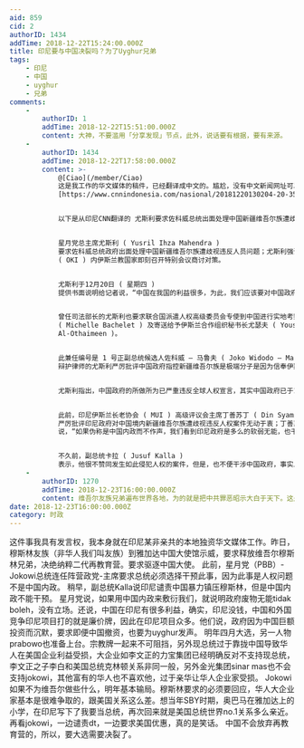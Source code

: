 ```yaml
---
aid: 859
cid: 2
authorID: 1434
addTime: 2018-12-22T15:24:00.000Z
title: 印尼要与中国决裂吗？为了Uyghur兄弟
tags:
    - 印尼
    - 中国
    - uyghur
    - 兄弟
comments:
    -
        authorID: 1
        addTime: 2018-12-22T15:51:00.000Z
        content: 大神，不要滥用「分享发现」节点，此外，说话要有根据，要有来源。
    -
        authorID: 1434
        addTime: 2018-12-22T17:58:00.000Z
        content: >-
            @[Ciao](/member/Ciao)
            这是我工作的华文媒体的稿件，已经翻译成中文的。尴尬，没有中文新闻网址可以引用。印尼文的有的。印尼CNN来源
            [https://www.cnnindonesia.com/nasional/20181220130204-20-355177/yusril-minta-jokowi-turun-tangan-soal-uighur-di-china。示威的有华文的，网址https://www.voachinese.com/a/indonesia-protest-china-uyghur-detention-20181221/4710473.html](https://www.cnnindonesia.com/nasional/20181220130204-20-355177/yusril-minta-jokowi-turun-tangan-soal-uighur-di-china%E3%80%82%E7%A4%BA%E5%A8%81%E7%9A%84%E6%9C%89%E5%8D%8E%E6%96%87%E7%9A%84%EF%BC%8C%E7%BD%91%E5%9D%80https://www.voachinese.com/a/indonesia-protest-china-uyghur-detention-20181221/4710473.html)


            以下是从印尼CNN翻译的 尤斯利要求佐科威总统出面处理中国新疆维吾尔族遭歧视违反人权问题


            星月党总主席尤斯利 ( Yusril Ihza Mahendra )
            要求佐科威总统政府出面处理中国新疆维吾尔族遭歧视违反人员问题；尤斯利强调表示，星月党严厉谴责中国政府的霸道无理，并也要求佐科威总统说动伊斯兰合作组织
            ( OKI ) 内伊斯兰教国家即刻召开特别会议商讨对策。


            尤斯利于12月20日 ( 星期四 )
            提供书面说明给记者说，“中国在我国的利益很多，为此，我们应该要对中国政府进行外交手段施压，以期能停止对中国境内伊斯兰教徒实施强迫放弃宗教信仰的暴行，这是有关人类人权问题，并非是在干涉中国内政。”


            曾任司法部长的尤斯利也要求联合国派遣人权高级委员会专使到中国进行实地考察和调查，并也已寄送了一封要求信函给予联合国人权委员会高级董事麦克尔
            ( Michelle Bachelet ) 及寄送给予伊斯兰合作组织秘书长尤瑟夫 ( Yousef bin Ahmad
            Al-Othaimeen )。


            此兼任编号是 1 号正副总统候选人佐科威 – 马鲁夫 ( Joko Widodo – Ma’ruf Amin )
            辩护律师的尤斯利严厉批评中国政府指控新疆维吾尔族是极端分子是因为信奉伊斯兰教，同时据说也把维吾尔族群关押在集中营中，强迫族群放弃伊斯兰教，改而信奉共产主义。


            尤斯利指出，中国政府的所做所为已严重违反全球人权宣言，其实中国政府已于1948年时候立法引用该宣言内容；他说，“中国政府具有责任和义务必须遵守联合国声明宣告和全球人权宣言，其内容充分保障人们具备信奉宗教自由。”


            此前，印尼伊斯兰长老协会 ( MUI ) 高级评议会主席丁善苏丁 ( Din Syamsuddin )
            严厉批评印尼政府对中国境内新疆维吾尔族遭歧视违反人权案件无动于衷；丁善苏丁于12余18日 ( 星期二 )
            说，“如果伪称是中国内政而不作声，我们看到印尼政府是多么的软弱无能，也千万不要顾及中国大笔投资资金而罔顾不及，这代表我们没有能力和立场。”


            不久前，副总统卡拉 ( Jusuf Kalla )
            表示，他很不赞同发生如此侵犯人权的案件，但是，也不便干涉中国政府，事实上这是中国国内内政问题。
    -
        authorID: 1270
        addTime: 2018-12-23T16:00:00.000Z
        content: 维吾尔友族兄弟遍布世界各地，为的就是把中共罪恶昭示大白于天下。这是民族力量，世界 74 亿人口除去中国 14亿，还有 60 亿，怕啥呀！
date: 2018-12-23T16:00:00.000Z
category: 时政
---
```


这件事我具有发言权，我本身就在印尼某非亲共的本地独资华文媒体工作。昨日，穆斯林友族（非华人我们叫友族）到雅加达中国大使馆示威，要求释放维吾尔穆斯林兄弟，决绝纳粹二代再教育营。要求驱逐中国大使。 此前，星月党（PBB）-Jokowi总统连任阵营政党-主席要求总统必须选择干预此事，因为此事是人权问题不是中国内政。 稍早，副总统Kalla说印尼谴责中国暴力镇压穆斯林，但是中国内政不能干预。 星月党说，如果用中国内政来敷衍我们，就说明政府废物无能tidak boleh，没有立场。还说，中国在印尼有很多利益，确实，印尼没钱，中国和外国竞争印尼项目打的就是廉价牌，因此在印尼项目众多。他们说，政府因为中国巨额投资而沉默，要求即便中国撤资，也要为uyghur发声。 明年四月大选，另一人物prabowo也准备上台。宗教牌一起来不可阻挡，另外现总统过于靠拢中国导致华人在美国企业利益受损，大企业如李文正的力宝集团已经明确反对不支持现总统，李文正之子李白和美国总统克林顿关系非同一般，另外金光集团sinar mas也不会支持jokowi，其他富有的华人也不喜欢他，过于亲华让华人企业家受损。 Jokowi如果不为维吾尔做些什么，明年基本输局。穆斯林要求的必须要回应，华人大企业家基本是很难争取的，跟美国关系这么差。想当年SBY时期，奥巴马在雅加达上的小学，在印尼写下了我要当总统，再次回来就是美国总统世界no.1关系多么亲近。再看jokowi，一边谴责dt，一边要求美国优惠，真的是笑话。 中国不会放弃再教育营的，所以，要大选需要决裂了。
